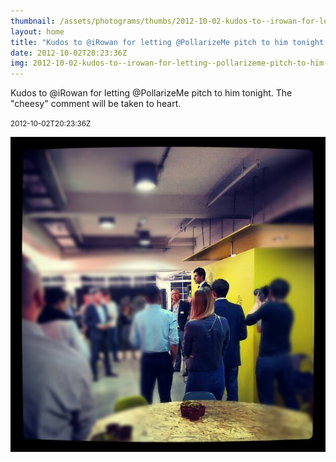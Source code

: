 ```yaml
---
thumbnail: /assets/photograms/thumbs/2012-10-02-kudos-to--irowan-for-letting--pollarizeme-pitch-to-him-tonight--the--cheesy--comment-will-be-taken-to-heart-.png
layout: home
title: "Kudos to @iRowan for letting @PollarizeMe pitch to him tonight. The \"cheesy\" comment will be taken to heart."
date: 2012-10-02T20:23:36Z
img: 2012-10-02-kudos-to--irowan-for-letting--pollarizeme-pitch-to-him-tonight--the--cheesy--comment-will-be-taken-to-heart-.jpg
---
```


Kudos to @iRowan for letting @PollarizeMe pitch to him tonight. The "cheesy" comment will be taken to heart.

<small>2012-10-02T20:23:36Z</small>

![Kudos to @iRowan for letting @PollarizeMe pitch to him tonight. The "cheesy" comment will be taken to heart.](/assets/photograms/original/2012-10-02-kudos-to--irowan-for-letting--pollarizeme-pitch-to-him-tonight--the--cheesy--comment-will-be-taken-to-heart-.jpg)
